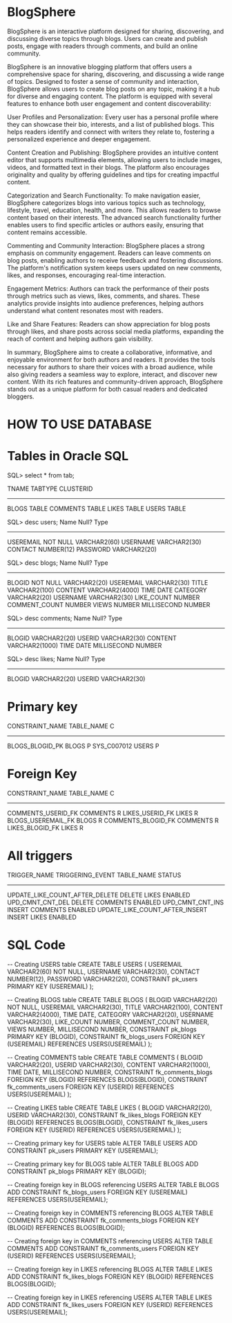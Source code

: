 # BlogSphere
BlogSphere is an interactive platform designed for sharing, discovering, and discussing diverse topics through blogs. Users can create and publish posts, engage with readers through comments, and build an online community.

BlogSphere is an innovative blogging platform that offers users a comprehensive space for sharing, discovering, and discussing a wide range of topics. Designed to foster a sense of community and interaction, BlogSphere allows users to create blog posts on any topic, making it a hub for diverse and engaging content. The platform is equipped with several features to enhance both user engagement and content discoverability:

User Profiles and Personalization: Every user has a personal profile where they can showcase their bio, interests, and a list of published blogs. This helps readers identify and connect with writers they relate to, fostering a personalized experience and deeper engagement.

Content Creation and Publishing: BlogSphere provides an intuitive content editor that supports multimedia elements, allowing users to include images, videos, and formatted text in their blogs. The platform also encourages originality and quality by offering guidelines and tips for creating impactful content.

Categorization and Search Functionality: To make navigation easier, BlogSphere categorizes blogs into various topics such as technology, lifestyle, travel, education, health, and more. This allows readers to browse content based on their interests. The advanced search functionality further enables users to find specific articles or authors easily, ensuring that content remains accessible.

Commenting and Community Interaction: BlogSphere places a strong emphasis on community engagement. Readers can leave comments on blog posts, enabling authors to receive feedback and fostering discussions. The platform's notification system keeps users updated on new comments, likes, and responses, encouraging real-time interaction.

Engagement Metrics: Authors can track the performance of their posts through metrics such as views, likes, comments, and shares. These analytics provide insights into audience preferences, helping authors understand what content resonates most with readers.

Like and Share Features: Readers can show appreciation for blog posts through likes, and share posts across social media platforms, expanding the reach of content and helping authors gain visibility.

In summary, BlogSphere aims to create a collaborative, informative, and enjoyable environment for both authors and readers. It provides the tools necessary for authors to share their voices with a broad audience, while also giving readers a seamless way to explore, interact, and discover new content. With its rich features and community-driven approach, BlogSphere stands out as a unique platform for both casual readers and dedicated bloggers.

# HOW TO USE DATABASE

# Tables in Oracle SQL

SQL> select * from tab;

TNAME                          TABTYPE  CLUSTERID
------------------------------ ------- ----------
BLOGS                          TABLE
COMMENTS                       TABLE
LIKES                          TABLE
USERS                          TABLE

SQL> desc users;
 Name                                      Null?    Type
 ----------------------------------------- -------- ----------------------------
 USEREMAIL                                 NOT NULL VARCHAR2(60)
 USERNAME                                           VARCHAR2(30)
 CONTACT                                            NUMBER(12)
 PASSWORD                                           VARCHAR2(20)

SQL> desc blogs;
 Name                                      Null?    Type
 ----------------------------------------- -------- ----------------------------
 BLOGID                                    NOT NULL VARCHAR2(20)
 USEREMAIL                                          VARCHAR2(30)
 TITLE                                              VARCHAR2(100)
 CONTENT                                            VARCHAR2(4000)
 TIME                                               DATE
 CATEGORY                                           VARCHAR2(20)
 USERNAME                                           VARCHAR2(30)
 LIKE_COUNT                                         NUMBER
 COMMENT_COUNT                                      NUMBER
 VIEWS                                              NUMBER
 MILLISECOND                                        NUMBER

SQL> desc comments;
 Name                                      Null?    Type
 ----------------------------------------- -------- ----------------------------
 BLOGID                                             VARCHAR2(20)
 USERID                                             VARCHAR2(30)
 CONTENT                                            VARCHAR2(1000)
 TIME                                               DATE
 MILLISECOND                                        NUMBER

SQL> desc likes;
 Name                                      Null?    Type
 ----------------------------------------- -------- ----------------------------
 BLOGID                                             VARCHAR2(20)
 USERID                                             VARCHAR2(30)

# Primary key
CONSTRAINT_NAME                TABLE_NAME           C
------------------------------ -------------------- -
BLOGS_BLOGID_PK                BLOGS                P
SYS_C007012                    USERS                P

# Foreign Key
CONSTRAINT_NAME                TABLE_NAME           C
------------------------------ -------------------- -
COMMENTS_USERID_FK             COMMENTS             R
LIKES_USERID_FK                LIKES                R
BLOGS_USEREMAIL_FK             BLOGS                R
COMMENTS_BLOGID_FK             COMMENTS             R
LIKES_BLOGID_FK                LIKES                R

# All triggers

TRIGGER_NAME                   TRIGGERING_EVENT     TABLE_NAME           STATUS
------------------------------ -------------------- -------------------- ----------
UPDATE_LIKE_COUNT_AFTER_DELETE DELETE               LIKES                ENABLED
UPD_CMNT_CNT_DEL               DELETE               COMMENTS             ENABLED
UPD_CMNT_CNT_INS               INSERT               COMMENTS             ENABLED
UPDATE_LIKE_COUNT_AFTER_INSERT INSERT               LIKES                ENABLED

# SQL Code
-- Creating USERS table
CREATE TABLE USERS (
    USEREMAIL VARCHAR2(60) NOT NULL,
    USERNAME VARCHAR2(30),
    CONTACT NUMBER(12),
    PASSWORD VARCHAR2(20),
    CONSTRAINT pk_users PRIMARY KEY (USEREMAIL)
);

-- Creating BLOGS table
CREATE TABLE BLOGS (
    BLOGID VARCHAR2(20) NOT NULL,
    USEREMAIL VARCHAR2(30),
    TITLE VARCHAR2(100),
    CONTENT VARCHAR2(4000),
    TIME DATE,
    CATEGORY VARCHAR2(20),
    USERNAME VARCHAR2(30),
    LIKE_COUNT NUMBER,
    COMMENT_COUNT NUMBER,
    VIEWS NUMBER,
    MILLISECOND NUMBER,
    CONSTRAINT pk_blogs PRIMARY KEY (BLOGID),
    CONSTRAINT fk_blogs_users FOREIGN KEY (USEREMAIL) REFERENCES USERS(USEREMAIL)
);

-- Creating COMMENTS table
CREATE TABLE COMMENTS (
    BLOGID VARCHAR2(20),
    USERID VARCHAR2(30),
    CONTENT VARCHAR2(1000),
    TIME DATE,
    MILLISECOND NUMBER,
    CONSTRAINT fk_comments_blogs FOREIGN KEY (BLOGID) REFERENCES BLOGS(BLOGID),
    CONSTRAINT fk_comments_users FOREIGN KEY (USERID) REFERENCES USERS(USEREMAIL)
);

-- Creating LIKES table
CREATE TABLE LIKES (
    BLOGID VARCHAR2(20),
    USERID VARCHAR2(30),
    CONSTRAINT fk_likes_blogs FOREIGN KEY (BLOGID) REFERENCES BLOGS(BLOGID),
    CONSTRAINT fk_likes_users FOREIGN KEY (USERID) REFERENCES USERS(USEREMAIL)
);

-- Creating primary key for USERS table
ALTER TABLE USERS
ADD CONSTRAINT pk_users PRIMARY KEY (USEREMAIL);

-- Creating primary key for BLOGS table
ALTER TABLE BLOGS
ADD CONSTRAINT pk_blogs PRIMARY KEY (BLOGID);

-- Creating foreign key in BLOGS referencing USERS
ALTER TABLE BLOGS
ADD CONSTRAINT fk_blogs_users FOREIGN KEY (USEREMAIL) REFERENCES USERS(USEREMAIL);

-- Creating foreign key in COMMENTS referencing BLOGS
ALTER TABLE COMMENTS
ADD CONSTRAINT fk_comments_blogs FOREIGN KEY (BLOGID) REFERENCES BLOGS(BLOGID);

-- Creating foreign key in COMMENTS referencing USERS
ALTER TABLE COMMENTS
ADD CONSTRAINT fk_comments_users FOREIGN KEY (USERID) REFERENCES USERS(USEREMAIL);

-- Creating foreign key in LIKES referencing BLOGS
ALTER TABLE LIKES
ADD CONSTRAINT fk_likes_blogs FOREIGN KEY (BLOGID) REFERENCES BLOGS(BLOGID);

-- Creating foreign key in LIKES referencing USERS
ALTER TABLE LIKES
ADD CONSTRAINT fk_likes_users FOREIGN KEY (USERID) REFERENCES USERS(USEREMAIL);
